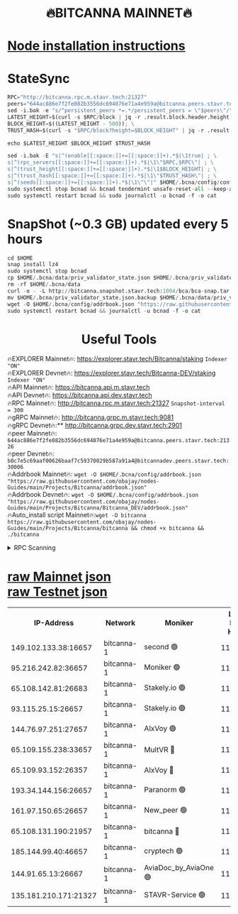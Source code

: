 <h1 align="center"> 🔥BITCANNA MAINNET🔥</h1>


[Node installation instructions](https://github.com/obajay/nodes-Guides/tree/main/Projects/Bitcanna)
=

# StateSync
```python
RPC="http://bitcanna.rpc.m.stavr.tech:21327"
peers="644ac886e7f2fe082b3556dc694076e71a4e959a@bitcanna.peers.stavr.tech:21326"
sed -i.bak -e "s/^persistent_peers *=.*/persistent_peers = \"$peers\"/" $HOME/.bcna/config/config.toml
LATEST_HEIGHT=$(curl -s $RPC/block | jq -r .result.block.header.height); \
BLOCK_HEIGHT=$((LATEST_HEIGHT - 500)); \
TRUST_HASH=$(curl -s "$RPC/block?height=$BLOCK_HEIGHT" | jq -r .result.block_id.hash)

echo $LATEST_HEIGHT $BLOCK_HEIGHT $TRUST_HASH

sed -i.bak -E "s|^(enable[[:space:]]+=[[:space:]]+).*$|\1true| ; \
s|^(rpc_servers[[:space:]]+=[[:space:]]+).*$|\1\"$RPC,$RPC\"| ; \
s|^(trust_height[[:space:]]+=[[:space:]]+).*$|\1$BLOCK_HEIGHT| ; \
s|^(trust_hash[[:space:]]+=[[:space:]]+).*$|\1\"$TRUST_HASH\"| ; \
s|^(seeds[[:space:]]+=[[:space:]]+).*$|\1\"\"|" $HOME/.bcna/config/config.toml
sudo systemctl stop bcnad && bcnad tendermint unsafe-reset-all --keep-addr-book
sudo systemctl restart bcnad && sudo journalctl -u bcnad -f -o cat
```
# SnapShot (~0.3 GB) updated every 5 hours
```python
cd $HOME
snap install lz4
sudo systemctl stop bcnad
cp $HOME/.bcna/data/priv_validator_state.json $HOME/.bcna/priv_validator_state.json.backup
rm -rf $HOME/.bcna/data
curl -o - -L http://bitcanna.snapshot.stavr.tech:1004/bca/bca-snap.tar.lz4 | lz4 -c -d - | tar -x -C $HOME/.bcna --strip-components 2
mv $HOME/.bcna/priv_validator_state.json.backup $HOME/.bcna/data/priv_validator_state.json
wget -O $HOME/.bcna/config/addrbook.json "https://raw.githubusercontent.com/obajay/nodes-Guides/main/Projects/Bitcanna/addrbook.json"
sudo systemctl restart bcnad && journalctl -u bcnad -f -o cat
```

 <h1 align="center"> Useful Tools</h1>

🔥EXPLORER Mainnet🔥:    https://explorer.stavr.tech/Bitcanna/staking          `Indexer "ON"` \
🔥EXPLORER Devnet🔥:     https://explorer.stavr.tech/Bitcanna-DEV/staking     `Indexer "ON"` \
🔥API Mainnet🔥:         https://bitcanna.api.m.stavr.tech \
🔥API Devnet🔥:          https://bitcanna.api.dev.stavr.tech \
🔥RPC Mainnet🔥:         http://bitcanna.rpc.m.stavr.tech:21327         `Snapshot-interval = 300` \
🔥gRPC Mainnet🔥:        http://bitcanna.grpc.m.stavr.tech:9081 \
🔥gRPC Devnet🔥:**       http://bitcanna.grpc.dev.stavr.tech:2901 \
🔥peer Mainnet🔥:        `644ac886e7f2fe082b3556dc694076e71a4e959a@bitcanna.peers.stavr.tech:21326` \
🔥peer Devnet🔥:         `b0c7e5c69aaf00626baaf7c59370029b587a91a4@bitcannadev.peers.stavr.tech:30006` \
🔥Addrbook Mainnet🔥:    ```wget -O $HOME/.bcna/config/addrbook.json "https://raw.githubusercontent.com/obajay/nodes-Guides/main/Projects/Bitcanna/addrbook.json"``` \
🔥Addrbook Devnet🔥:    ```wget -O $HOME/.bcna/config/addrbook.json "https://raw.githubusercontent.com/obajay/nodes-Guides/main/Projects/Bitcanna/Bitcanna_DEV/addrbook.json"``` \
🔥Auto_install script Mainnet🔥:```wget -O bitcanna https://raw.githubusercontent.com/obajay/nodes-Guides/main/Projects/Bitcanna/bitcanna && chmod +x bitcanna && ./bitcanna```



<details>
<summary>RPC Scanning</summary>

<h2 align="center"> We scan nodes in real time every 4 hours. And we provide the final result of RPC endpoints.
We cannot influence the operation of these nodes in any way. </h2>


```python
If Voting Power is higher than 0 --> then the Node is a validator of the network and may be subject to attack and be a potential threat to the chain.
```
```python
We marked such validators with a red symbol
```

</details>

[raw Mainnet json](https://rpc-check.bcam.stavr.tech/bcam/rpc-bcam-result.json) \
[raw Testnet json](https://github.com/obajay/StateSync-snapshots/tree/main/Projects/Bitcanna/Rpc-Check-Testnet)
=



<table><tr><th>IP-Address</th><th>Network</th><th>Moniker</th><th>Latest Block Height</th><th>Earliest Block Height</th><th>Catching Up</th><th>Tx Index</th><th>Voting Power</th><th>Scan Time</th></tr><tr><td>149.102.133.38:16657</td><td>bitcanna-1</td><td>second 🟢</td><td>11559856</td><td>1</td><td>False</td><td>on</td><td>0</td><td>2023-12-06T17:26:04.821592957UTC</td></tr><tr><td>95.216.242.82:36657</td><td>bitcanna-1</td><td>Moniker 🟢</td><td>11559848</td><td>5776907</td><td>False</td><td>on</td><td>0</td><td>2023-12-06T17:25:19.832808489UTC</td></tr><tr><td>65.108.142.81:26683</td><td>bitcanna-1</td><td>Stakely.io 🟢</td><td>11559851</td><td>6152001</td><td>False</td><td>on</td><td>0</td><td>2023-12-06T17:25:37.189400414UTC</td></tr><tr><td>93.115.25.15:26657</td><td>bitcanna-1</td><td>Stakely.io 🟢</td><td>11559850</td><td>6520001</td><td>False</td><td>on</td><td>0</td><td>2023-12-06T17:25:30.711959545UTC</td></tr><tr><td>144.76.97.251:27657</td><td>bitcanna-1</td><td>AlxVoy 🟢</td><td>11559854</td><td>8805201</td><td>False</td><td>on</td><td>0</td><td>2023-12-06T17:25:56.165283393UTC</td></tr><tr><td>65.109.155.238:33657</td><td>bitcanna-1</td><td>MultVR 🔴</td><td>11559852</td><td>9933415</td><td>False</td><td>on</td><td>349477</td><td>2023-12-06T17:25:42.054275147UTC</td></tr><tr><td>65.109.93.152:26357</td><td>bitcanna-1</td><td>AlxVoy 🔴</td><td>11559856</td><td>10824001</td><td>False</td><td>on</td><td>1391603</td><td>2023-12-06T17:26:05.449199018UTC</td></tr><tr><td>193.34.144.156:26657</td><td>bitcanna-1</td><td>Paranorm 🟢</td><td>11559853</td><td>10961301</td><td>False</td><td>on</td><td>0</td><td>2023-12-06T17:25:46.956293016UTC</td></tr><tr><td>161.97.150.65:26657</td><td>bitcanna-1</td><td>New_peer 🟢</td><td>11559851</td><td>11334001</td><td>False</td><td>on</td><td>0</td><td>2023-12-06T17:25:37.503834325UTC</td></tr><tr><td>65.108.131.190:21957</td><td>bitcanna-1</td><td>bitcanna 🔴</td><td>11559853</td><td>11459853</td><td>False</td><td>on</td><td>408216</td><td>2023-12-06T17:25:46.621516269UTC</td></tr><tr><td>185.144.99.40:46657</td><td>bitcanna-1</td><td>cryptech 🟢</td><td>11559848</td><td>11528001</td><td>False</td><td>on</td><td>0</td><td>2023-12-06T17:25:17.347018041UTC</td></tr><tr><td>144.91.65.13:26667</td><td>bitcanna-1</td><td>AviaDoc_by_AviaOne 🟢</td><td>11559853</td><td>11548001</td><td>False</td><td>on</td><td>0</td><td>2023-12-06T17:25:51.457330661UTC</td></tr><tr><td>135.181.210.171:21327</td><td>bitcanna-1</td><td>STAVR-Service 🟢</td><td>11559854</td><td>11557001</td><td>False</td><td>on</td><td>0</td><td>2023-12-06T17:25:55.889867571UTC</td></tr></table>
